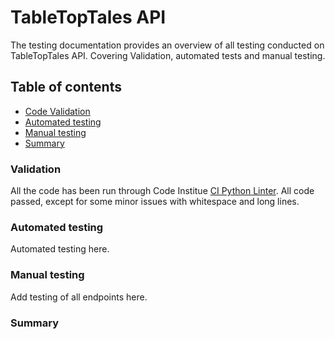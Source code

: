 # TableTopTales API

The testing documentation provides an overview of all testing conducted on TableTopTales API. Covering Validation, automated tests and manual testing. 

## Table of contents

- [Code Validation](#code-validation)
- [Automated testing](#automated-testing)
- [Manual testing](#manual-testing)
- [Summary](#summary)

### Validation

All the code has been run through Code Institue [CI Python Linter](https://pep8ci.herokuapp.com/). All code passed, except for some minor issues with whitespace and long lines. 

### Automated testing

Automated testing here.

### Manual testing

Add testing of all endpoints here.

### Summary
